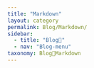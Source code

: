 ```yaml
---
title: "Markdown"
layout: category
permalink: Blog/Markdown/
sidebar:
  - title: "Blog🐨"
  - nav: "Blog-menu"
taxonomy: Blog🐨Markdown
---
```

